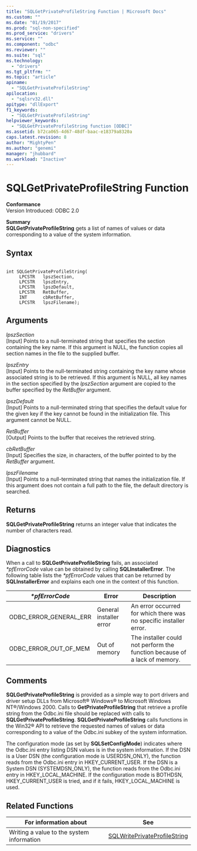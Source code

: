 ```yaml
---
title: "SQLGetPrivateProfileString Function | Microsoft Docs"
ms.custom: ""
ms.date: "01/19/2017"
ms.prod: "sql-non-specified"
ms.prod_service: "drivers"
ms.service: ""
ms.component: "odbc"
ms.reviewer: ""
ms.suite: "sql"
ms.technology: 
  - "drivers"
ms.tgt_pltfrm: ""
ms.topic: "article"
apiname: 
  - "SQLGetPrivateProfileString"
apilocation: 
  - "sqlsrv32.dll"
apitype: "dllExport"
f1_keywords: 
  - "SQLGetPrivateProfileString"
helpviewer_keywords: 
  - "SQLGetPrivateProfileString function [ODBC]"
ms.assetid: b72ca065-4d67-48df-baac-e18379a8320a
caps.latest.revision: 8
author: "MightyPen"
ms.author: "genemi"
manager: "jhubbard"
ms.workload: "Inactive"
---
```

# SQLGetPrivateProfileString Function
**Conformance**  
 Version Introduced: ODBC 2.0  
  
 **Summary**  
 **SQLGetPrivateProfileString** gets a list of names of values or data corresponding to a value of the system information.  
  
## Syntax  
  
```  
  
int SQLGetPrivateProfileString(  
     LPCSTR   lpszSection,  
     LPCSTR   lpszEntry,  
     LPCSTR   lpszDefault,  
     LPCSTR   RetBuffer,  
     INT      cbRetBuffer,  
     LPCSTR   lpszFilename);  
```  
  
## Arguments  
 *lpszSection*  
 [Input] Points to a null-terminated string that specifies the section containing the key name. If this argument is NULL, the function copies all section names in the file to the supplied buffer.  
  
 *lpszEntry*  
 [Input] Points to the null-terminated string containing the key name whose associated string is to be retrieved. If this argument is NULL, all key names in the section specified by the *lpszSection* argument are copied to the buffer specified by the *RetBuffer* argument.  
  
 *lpszDefault*  
 [Input] Points to a null-terminated string that specifies the default value for the given key if the key cannot be found in the initialization file. This argument cannot be NULL.  
  
 *RetBuffer*  
 [Output] Points to the buffer that receives the retrieved string.  
  
 *cbRetBuffer*  
 [Input] Specifies the size, in characters, of the buffer pointed to by the *RetBuffer* argument.  
  
 *lpszFilename*  
 [Input] Points to a null-terminated string that names the initialization file. If this argument does not contain a full path to the file, the default directory is searched.  
  
## Returns  
 **SQLGetPrivateProfileString** returns an integer value that indicates the number of characters read.  
  
## Diagnostics  
 When a call to **SQLGetPrivateProfileString** fails, an associated *\*pfErrorCode* value can be obtained by calling **SQLInstallerError**. The following table lists the *\*pfErrorCode* values that can be returned by **SQLInstallerError** and explains each one in the context of this function.  
  
|*\*pfErrorCode*|Error|Description|  
|---------------------|-----------|-----------------|  
|ODBC_ERROR_GENERAL_ERR|General installer error|An error occurred for which there was no specific installer error.|  
|ODBC_ERROR_OUT_OF_MEM|Out of memory|The installer could not perform the function because of a lack of memory.|  
  
## Comments  
 **SQLGetPrivateProfileString** is provided as a simple way to port drivers and driver setup DLLs from Microsoft® Windows® to Microsoft Windows NT®/Windows 2000. Calls to **GetPrivateProfileString** that retrieve a profile string from the Odbc.ini file should be replaced with calls to **SQLGetPrivateProfileString**. **SQLGetPrivateProfileString** calls functions in the Win32® API to retrieve the requested names of values or data corresponding to a value of the Odbc.ini subkey of the system information.  
  
 The configuration mode (as set by **SQLSetConfigMode**) indicates where the Odbc.ini entry listing DSN values is in the system information. If the DSN is a User DSN (the configuration mode is USERDSN_ONLY), the function reads from the Odbc.ini entry in HKEY_CURRENT_USER. If the DSN is a System DSN (SYSTEMDSN_ONLY), the function reads from the Odbc.ini entry in HKEY_LOCAL_MACHINE. If the configuration mode is BOTHDSN, HKEY_CURRENT_USER is tried, and if it fails, HKEY_LOCAL_MACHINE is used.  
  
## Related Functions  
  
|For information about|See|  
|---------------------------|---------|  
|Writing a value to the system information|[SQLWritePrivateProfileString](../../../odbc/reference/syntax/sqlwriteprivateprofilestring-function.md)|
